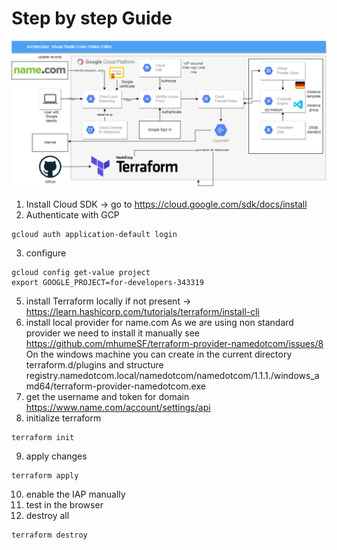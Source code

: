 # Step by step Guide
![diagram](diagram.drawio.png?raw=true "Title")
1. Install Cloud SDK -> go to https://cloud.google.com/sdk/docs/install
2. Authenticate with GCP
```
gcloud auth application-default login
```
3. configure
```
gcloud config get-value project
export GOOGLE_PROJECT=for-developers-343319
```
5. install Terraform locally if not present -> https://learn.hashicorp.com/tutorials/terraform/install-cli
6. install local provider for name.com
As we are using non standard provider we need to install it manually see https://github.com/mhumeSF/terraform-provider-namedotcom/issues/8
On the windows machine you can create in the current directory terraform.d/plugins and structure
registry.namedotcom.local/namedotcom/namedotcom/1.1.1./windows_amd64/terraform-provider-namedotcom.exe
7. get the username and token for domain https://www.name.com/account/settings/api
8. initialize terraform
```
terraform init
```
9. apply changes
```
terraform apply
```
10. enable the IAP manually 
11. test in the browser
12. destroy all
```
terraform destroy
```
